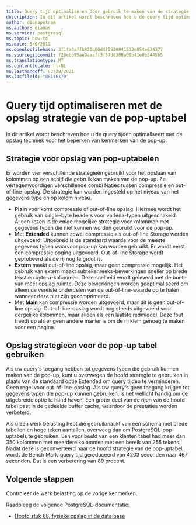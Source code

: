 ```yaml
---
title: Query tijd optimaliseren door gebruik te maken van de strategie voor het opslaan van de pop-uptabel in Azure Database for PostgreSQL-één server
description: In dit artikel wordt beschreven hoe u de query tijd optimaliseert met de strategie voor het opslaan van de pop-uptabel op een Azure Database for PostgreSQL-één server.
author: dianaputnam
ms.author: dianas
ms.service: postgresql
ms.topic: how-to
ms.date: 5/6/2019
ms.openlocfilehash: 3f1fa0affb821b00d4f5529841533e854e634377
ms.sourcegitcommit: f28ebb95ae9aaaff3f87d8388a09b41e0b3445b5
ms.translationtype: MT
ms.contentlocale: nl-NL
ms.lasthandoff: 03/29/2021
ms.locfileid: "86116179"
---
```

# <a name="optimize-query-time-with-the-toast-table-storage-strategy"></a>Query tijd optimaliseren met de opslag strategie van de pop-uptabel 
In dit artikel wordt beschreven hoe u de query tijden optimaliseert met de opslag techniek voor het beperken van kenmerken van de pop-up.

## <a name="toast-table-storage-strategies"></a>Strategie voor opslag van pop-uptabelen
Er worden vier verschillende strategieën gebruikt voor het opslaan van kolommen op een schijf die gebruik kan maken van de pop-up. Ze vertegenwoordigen verschillende combi Naties tussen compressie en out-of-line-opslag. De strategie kan worden ingesteld op het niveau van het gegevens type en op kolom niveau.
- **Plain** voor komt compressie of out-of-line opslag. Hiermee wordt het gebruik van single-byte headers voor varlena-typen uitgeschakeld. Alleen-lezen is de enige mogelijke strategie voor kolommen met gegevens typen die niet kunnen worden gebruikt voor de pop-up.
- Met **Extended** kunnen zowel compressie als out-of-line Storage worden uitgevoerd. Uitgebreid is de standaard waarde voor de meeste gegevens typen waarvoor pop-up kan worden gebruikt. Er wordt eerst een compressie poging uitgevoerd. Out-of-line Storage wordt geprobeerd als de rij nog te groot is.
- **Extern** maakt out-of-line opslag, maar geen compressie mogelijk. Het gebruik van extern maakt subtekenreeks-bewerkingen sneller op brede tekst en byte-a-kolommen. Deze snelheid wordt geleverd met de boete van meer opslag ruimte. Deze bewerkingen worden geoptimaliseerd om alleen de vereiste onderdelen van de out-of-line-waarde op te halen wanneer deze niet zijn gecomprimeerd.
- Met **Main** kan compressie worden uitgevoerd, maar dit is geen out-of-line opslag. Out-of-line-opslag wordt nog steeds uitgevoerd voor dergelijke kolommen, maar alleen als een laatste redmiddel. Deze fout treedt op als er geen andere manier is om de rij klein genoeg te maken voor een pagina.

## <a name="use-toast-table-storage-strategies"></a>Opslag strategieën voor de pop-up tabel gebruiken
Als uw query's toegang hebben tot gegevens typen die gebruik kunnen maken van de pop-up, kunt u overwegen de hoofd strategie te gebruiken in plaats van de standaard optie Extended om query tijden te verminderen. Geen regel voor out-of-line-opslag. Als uw query's geen toegang krijgen tot gegevens typen die pop-up kunnen gebruiken, is het wellicht handig om de uitgebreide optie te hand haven. Een groter deel van de rijen van de hoofd tabel past in de gedeelde buffer cache, waardoor de prestaties worden verbeterd.

Als u een werk belasting hebt die gebruikmaakt van een schema met brede tabellen en hoge teken aantallen, overweeg dan om PostgreSQL-pop-uptabels te gebruiken. Een voor beeld van een klanten tabel had meer dan 350 kolommen met meerdere kolommen met een bereik van 255 tekens. Nadat deze is geconverteerd naar de hoofd strategie van de pop-uptabel, wordt de Bench Mark-query tijd gereduceerd van 4203 seconden naar 467 seconden. Dat is een verbetering van 89 procent.

## <a name="next-steps"></a>Volgende stappen
Controleer de werk belasting op de vorige kenmerken. 

Raadpleeg de volgende PostgreSQL-documentatie: 
- [Hoofd stuk 68, fysieke opslag in de data base](https://www.postgresql.org/docs/current/storage-toast.html) 
